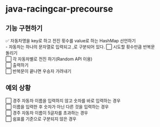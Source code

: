 # java-racingcar-precourse

## 기능 구현하기

:white_check_mark: 자동차명을 key로 하고 전진 횟수를 value로 하는 HashMap 선언하기 <br>
    - 자동차는 하나의 문자열로 입력되고 ,로 구분되어 있다.
:white_large_square: 시도할 횟수만큼 반복문 돌리기 <br>
:white_large_square: 각 자동차별로 전진 하기(Random API 이용) <br>
:white_large_square: 출력하기 <br>
:white_large_square: 반복문이 끝나면 우승자 가려내기



## 예외 상황
:white_large_square: 경주 자동차 이름을 입력하지 않고 숫자를 바로 입력하는 경우 <br>
:white_large_square: 이름을 입력한 후 숫자가 아닌 다른 것을 입력하는 경우 <br>
:white_large_square: 경주 자동차 이름이 5글자를 초과하는 경우 <br>
:white_large_square: 쉼표를 기준으로 구분되지 않은 경우 <br>

